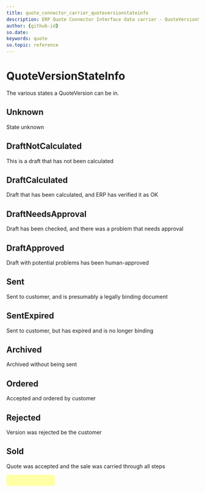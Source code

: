 ```yaml
---
title: quote_connector_carrier_quoteversionstateinfo
description: ERP Quote Connector Interface data carrier - QuoteVersionStateInfo
author: {github-id}
so.date:
keywords: quote
so.topic: reference
---
```


# QuoteVersionStateInfo

The various states a QuoteVersion can be in.

## Unknown

State unknown

## DraftNotCalculated

This is a draft that has not been calculated

## DraftCalculated

Draft that has been calculated, and ERP has verified it as OK

## DraftNeedsApproval

Draft has been checked, and there was a problem that needs approval

## DraftApproved

Draft with potential problems has been human-approved

## Sent

Sent to customer, and is presumably a legally binding document

## SentExpired

Sent to customer, but has expired and is no longer binding

## Archived

Archived without being sent

## Ordered

Accepted and ordered by customer

## Rejected

Version was rejected be the customer

## Sold

Quote was accepted and the sale was carried through all steps

![26][img1]

<!-- Referenced images -->
[img1]: media/image026.png
